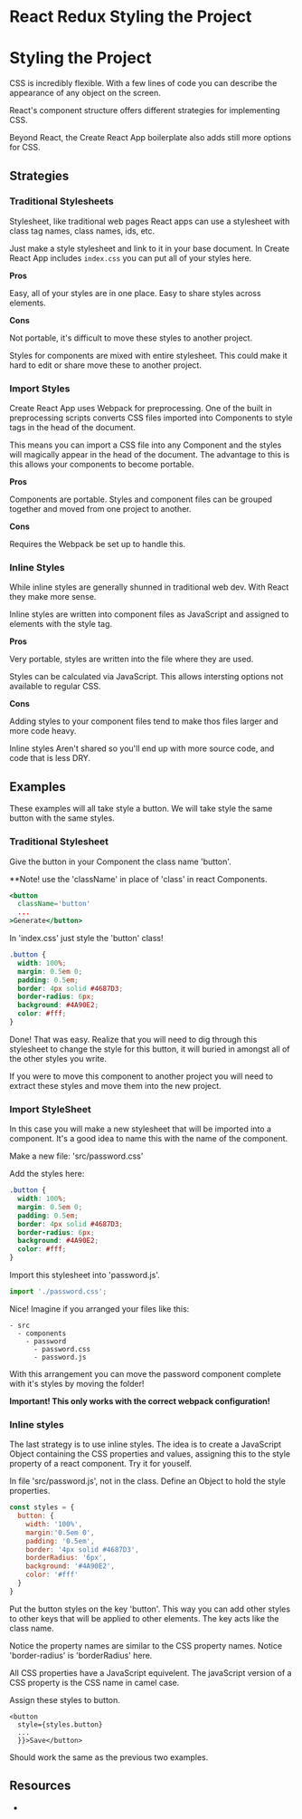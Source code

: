 # React Redux Styling the Project

# Styling the Project

CSS is incredibly flexible. With a few lines of code you 
can describe the appearance of any object on the screen.

React's component structure offers different strategies 
for implementing CSS. 

Beyond React, the Create React App boilerplate also adds 
still more options for CSS. 

## Strategies

### Traditional Stylesheets

Stylesheet, like traditional web pages React apps can 
use a stylesheet with class tag names, class names, ids,
etc. 

Just make a style stylesheet and link to it in your base
document. In Create React App includes `index.css` you 
can put all of your styles here. 

**Pros**

Easy, all of your styles are in one place. 
Easy to share styles across elements. 

**Cons**

Not portable, it's difficult to move these styles to 
another project.

Styles for components are mixed with entire stylesheet. 
This could make it hard to edit or share move these 
to another project. 

### Import Styles

Create React App uses Webpack for preprocessing. One of
the built in preprocessing scripts converts CSS files 
imported into Components to style tags in the head of 
the document. 

This means you can import a CSS file into any Component 
and the styles will magically appear in the head of the 
document. The advantage to this is this allows your 
components to become portable. 

**Pros**

Components are portable. Styles and component files 
can be grouped together and moved from one project 
to another. 

**Cons**

Requires the Webpack be set up to handle this. 

### Inline Styles

While inline styles are generally shunned in 
traditional web dev. With React they make more 
sense. 

Inline styles are written into component files 
as JavaScript and assigned to elements with the 
style tag. 

**Pros**

Very portable, styles are written into the file 
where they are used. 

Styles can be calculated via JavaScript. This allows 
intersting options not available to regular CSS. 

**Cons**

Adding styles to your component files tend to make 
thos files larger and more code heavy. 

Inline styles Aren't shared so you'll end up with 
more source code, and code that is less DRY. 

## Examples 

These examples will all take style a button. We 
will take style the same button with the same 
styles. 

### Traditional Stylesheet

Give the button in your Component the class name
'button'. 

**Note! use the 'className' in place of 'class' 
in react Components. 

```jsx
<button 
  className='button'
  ...
>Generate</button>
```

In 'index.css' just style the 'button' class!

```css
.button {
  width: 100%;
  margin: 0.5em 0;
  padding: 0.5em;
  border: 4px solid #4687D3;
  border-radius: 6px;
  background: #4A90E2;
  color: #fff;
}
```

Done! That was easy. Realize that you will 
need to dig through this stylesheet to change 
the style for this button, it will buried in 
amongst all of the other styles you write. 

If you were to move this component to another
project you will need to extract these styles 
and move them into the new project.

### Import StyleSheet

In this case you will make a new stylesheet that 
will be imported into a component. It's a good 
idea to name this with the name of the component. 

Make a new file: 'src/password.css'

Add the styles here: 

```css
.button {
  width: 100%;
  margin: 0.5em 0;
  padding: 0.5em;
  border: 4px solid #4687D3;
  border-radius: 6px;
  background: #4A90E2;
  color: #fff;
}
```

Import this stylesheet into 'password.js'. 

```JavaScript
import './password.css';
```

Nice! Imagine if you arranged your files like 
this: 

```
- src
  - components
    - password
      - password.css
      - password.js
```

With this arrangement you can move the password 
component complete with it's styles by moving 
the folder!

**Important! This only works with the correct
webpack configuration!**

### Inline styles 

The last strategy is to use inline styles. 
The idea is to create a JavaScript Object 
containing the CSS properties and values, 
assigning this to the style property of a
react component. Try it for youself. 

In file 'src/password.js', not in the class. 
Define an Object to hold the style properties. 

```JavaScript
const styles = {
  button: {
    width: '100%',
    margin:'0.5em 0',
    padding: '0.5em',
    border: '4px solid #4687D3',
    borderRadius: '6px',
    background: '#4A90E2',
    color: '#fff'
  }
}
```

Put the button styles on the key 'button'. This 
way you can add other styles to other keys that 
will be applied to other elements. The key acts 
like the class name. 

Notice the property names are similar to the
CSS property names. Notice 'border-radius' is 
'borderRadius' here. 

All CSS properties have a JavaScript equivelent. 
The javaScript version of a CSS property is the
CSS name in camel case. 

Assign these styles to button. 

```JSX
<button
  style={styles.button}
  ...
  }}>Save</button>
```

Should work the same as the previous two examples. 

## Resources 

- 

